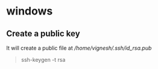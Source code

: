 # windows

## Create a public key
It will create a public file at */home/vignesh/.ssh/id_rsa.pub*
> ssh-keygen -t rsa
